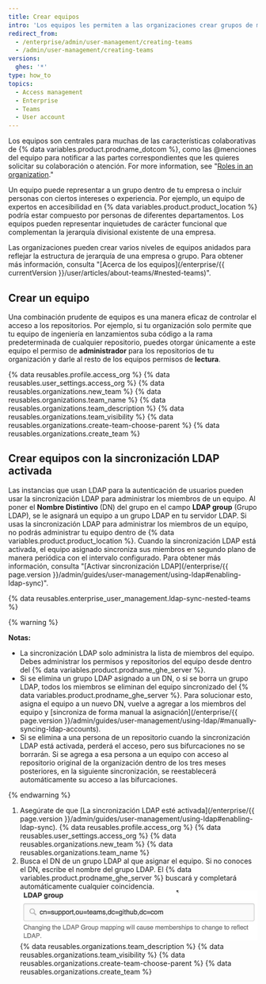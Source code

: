 ```yaml
---
title: Crear equipos
intro: 'Los equipos les permiten a las organizaciones crear grupos de miembros y controlar el acceso a los repositorios. A los miembros del equipo se les pueden otorgar permisos de lectura, escritura o administración para repositorios específicos.'
redirect_from:
  - /enterprise/admin/user-management/creating-teams
  - /admin/user-management/creating-teams
versions:
  ghes: '*'
type: how_to
topics:
  - Access management
  - Enterprise
  - Teams
  - User account
---
```


Los equipos son centrales para muchas de las características colaborativas de {% data variables.product.prodname_dotcom %}, como las @menciones del equipo para notificar a las partes correspondientes que les quieres solicitar su colaboración o atención. For more information, see "[Roles in an organization](/organizations/managing-peoples-access-to-your-organization-with-roles/roles-in-an-organization)."

Un equipo puede representar a un grupo dentro de tu empresa o incluir personas con ciertos intereses o experiencia. Por ejemplo, un equipo de expertos en accesibilidad en {% data variables.product.product_location %} podría estar compuesto por personas de diferentes departamentos. Los equipos pueden representar inquietudes de carácter funcional que complementan la jerarquía divisional existente de una empresa.

Las organizaciones pueden crear varios niveles de equipos anidados para reflejar la estructura de jerarquía de una empresa o grupo. Para obtener más información, consulta "[Acerca de los equipos](/enterprise/{{ currentVersion }}/user/articles/about-teams/#nested-teams)".

## Crear un equipo

Una combinación prudente de equipos es una manera eficaz de controlar el acceso a los repositorios. Por ejemplo, si tu organización solo permite que tu equipo de ingeniería en lanzamientos suba código a la rama predeterminada de cualquier repositorio, puedes otorgar únicamente a este equipo el permiso de **administrador** para los repositorios de tu organización y darle al resto de los equipos permisos de **lectura**.

{% data reusables.profile.access_org %}
{% data reusables.user_settings.access_org %}
{% data reusables.organizations.new_team %}
{% data reusables.organizations.team_name %}
{% data reusables.organizations.team_description %}
{% data reusables.organizations.team_visibility %}
{% data reusables.organizations.create-team-choose-parent %}
{% data reusables.organizations.create_team %}

## Crear equipos con la sincronización LDAP activada

Las instancias que usan LDAP para la autenticación de usuarios pueden usar la sincronización LDAP para administrar los miembros de un equipo. Al poner el **Nombre Distintivo** (DN) del grupo en el campo **LDAP group** (Grupo LDAP), se le asignará un equipo a un grupo LDAP en tu servidor LDAP. Si usas la sincronización LDAP para administrar los miembros de un equipo, no podrás administrar tu equipo dentro de {% data variables.product.product_location %}. Cuando la sincronización LDAP está activada, el equipo asignado sincroniza sus miembros en segundo plano de manera periódica con el intervalo configurado. Para obtener más información, consulta "[Activar sincronización LDAP](/enterprise/{{ page.version }}/admin/guides/user-management/using-ldap#enabling-ldap-sync)".

{% data reusables.enterprise_user_management.ldap-sync-nested-teams %}

{% warning %}

**Notas:**
- La sincronización LDAP solo administra la lista de miembros del equipo. Debes administrar los permisos y repositorios del equipo desde dentro del {% data variables.product.prodname_ghe_server %}.
- Si se elimina un grupo LDAP asignado a un DN, o si se borra un grupo LDAP, todos los miembros se eliminan del equipo sincronizado del {% data variables.product.prodname_ghe_server %}. Para solucionar esto, asigna el equipo a un nuevo DN, vuelve a agregar a los miembros del equipo y [sincroniza de forma manual la asignación](/enterprise/{{ page.version }}/admin/guides/user-management/using-ldap/#manually-syncing-ldap-accounts).
- Si se elimina a una persona de un repositorio cuando la sincronización LDAP está activada, perderá el acceso, pero sus bifurcaciones no se borrarán. Si se agrega a esa persona a un equipo con acceso al repositorio original de la organización dentro de los tres meses posteriores, en la siguiente sincronización, se reestablecerá automáticamente su acceso a las bifurcaciones.

{% endwarning %}

1. Asegúrate de que [La sincronización LDAP esté activada](/enterprise/{{ page.version }}/admin/guides/user-management/using-ldap#enabling-ldap-sync).
{% data reusables.profile.access_org %}
{% data reusables.user_settings.access_org %}
{% data reusables.organizations.new_team %}
{% data reusables.organizations.team_name %}
6. Busca el DN de un grupo LDAP al que asignar el equipo. Si no conoces el DN, escribe el nombre del grupo LDAP. El {% data variables.product.prodname_ghe_server %} buscará y completará automáticamente cualquier coincidencia. ![Asignar al DN del grupo LDAP](/assets/images/enterprise/orgs-and-teams/ldap-group-mapping.png)
{% data reusables.organizations.team_description %}
{% data reusables.organizations.team_visibility %}
{% data reusables.organizations.create-team-choose-parent %}
{% data reusables.organizations.create_team %}
